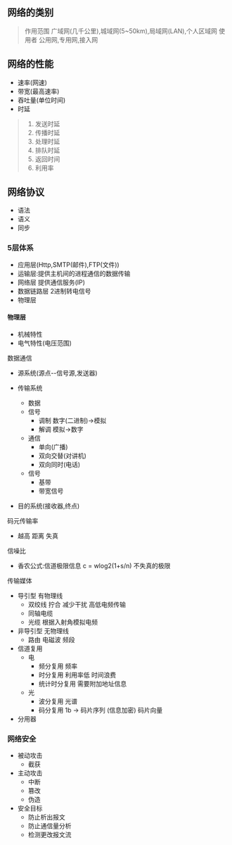 ## 网络的类别
>作用范围 广域网(几千公里),城域网(5~50km),局域网(LAN),个人区域网
使用者 公用网,专用网,接入网

## 网络的性能
* 速率(网速)
* 带宽(最高速率)
* 吞吐量(单位时间)
* 时延
>1. 发送时延  
>2. 传播时延 
>3. 处理时延 
>4. 排队时延
>6. 返回时间
>7. 利用率
## 网络协议
* 语法
* 语义
* 同步
### 5层体系
* 应用层(Http,SMTP(邮件),FTP(文件))
* 运输层:提供主机间的进程通信的数据传输
* 网络层 提供通信服务(IP)
* 数据链路层 2进制转电信号
* 物理层 
#### 物理层
* 机械特性
* 电气特性(电压范围)

数据通信
* 源系统(源点--信号源,发送器)
* 传输系统 
  * 数据
  * 信号
     * 调制 数字(二进制)->模拟
     * 解调 模拟->数字
  * 通信
    * 单向(广播)
    * 双向交替(对讲机)
    * 双向同时(电话)
  * 信号
    * 基带
    * 带宽信号

* 目的系统(接收器,终点)

码元传输率
 *  越高 距离   失真  

信噪比
  * 香农公式:信道极限信息 c = wlog2(1+s/n) 不失真的极限

传输媒体
  * 导引型 有物理线 
    * 双绞线 拧合 减少干扰 高低电频传输
    * 同轴电缆  
    * 光缆 根据入射角模拟电频 
  * 非导引型 无物理线
    * 路由 电磁波 频段 
  * 信道复用
    * 电
        * 频分复用 频率
        * 时分复用 利用率低 时间浪费
        * 统计时分复用 需要附加地址信息
    * 光
        * 波分复用 光谱
        * 码分复用 1b -> 码片序列 (信息加密) 码片向量 
  * 分用器

### 网络安全
* 被动攻击  
   * 截获
* 主动攻击
  * 中断
  * 篡改
  * 伪造
* 安全目标
  * 防止析出报文
  * 防止通信量分析
  * 检测更改报文流